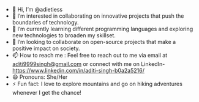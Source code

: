 - 👋 Hi, I’m @adietiess
- 👀 I’m interested in collaborating on innovative projects that push the boundaries of technology.
- 🌱 I’m currently learning different programming languages and exploring new technologies to broaden my skillset.
- 💞️ I’m looking to collaborate on open-source projects that make a positive impact on society.
- 📫 How to reach me : Feel free to reach out to me via email at aditi9999singh@gmail.com or connect with me on LinkedIn- https://www.linkedin.com/in/aditi-singh-b0a2a5216/
- 😄 Pronouns: She/Her
- ⚡ Fun fact: I love to explore mountains and go on hiking adventures whenever I get the chance!

<!---
adietiess/adietiess is a ✨ special ✨ repository because its `README.md` (this file) appears on your GitHub profile.
You can click the Preview link to take a look at your changes.
--->
